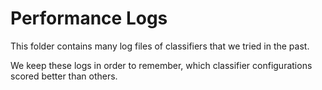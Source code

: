 # Performance Logs

This folder contains many log files of classifiers that we tried in the past.

We keep these logs in order to remember, which classifier configurations scored better than others.


